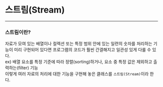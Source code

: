 # 스트림(Stream)
___
### 스트림이란?
자료가 모여 있는 배열이나 컬렉션 또는 특정 범위 안에 있는 일련의 숫자를 처리하는 기능이 미리 구현되어 있다면 프로그램의 코드가 훨씬 간결해지고 일관성 있게 다룰 수 있다.  
ex) 배열 요소를 특정 기준에 따라 정렬(sorting)하거나, 요소 중 특정 값은 제외하고 출력하는(filter) 기능  
이렇게 여러 자료의 처리에 대한 기능을 구현해 놓은 클래스를 `스트림(Stream)`이라 한다.


